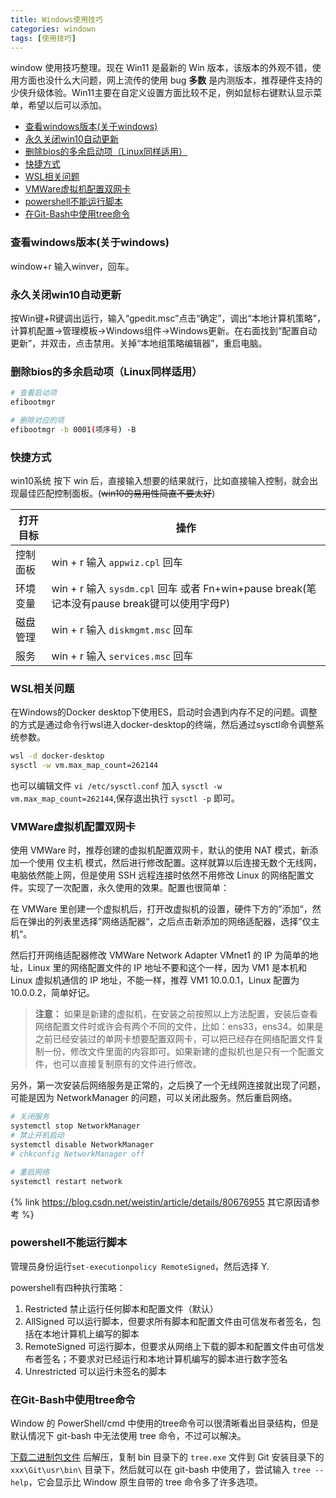 ```yaml
---
title: Windows使用技巧
categories: windown
tags: [使用技巧]
---
```


window 使用技巧整理。现在 Win11 是最新的 Win 版本，该版本的外观不错，使用方面也没什么大问题，网上流传的使用 bug **多数** 是内测版本，推荐硬件支持的少侠升级体验。Win11主要在自定义设置方面比较不足，例如鼠标右键默认显示菜单，希望以后可以添加。

<!-- more -->

<!-- @import "[TOC]" {cmd="toc" depthFrom=2 depthTo=6 orderedList=true} -->

<!-- code_chunk_output -->

- [查看windows版本(关于windows)](#查看windows版本关于windows)
- [永久关闭win10自动更新](#永久关闭win10自动更新)
- [删除bios的多余启动项（Linux同样适用）](#删除bios的多余启动项linux同样适用)
- [快捷方式](#快捷方式)
- [WSL相关问题](#wsl相关问题)
- [VMWare虚拟机配置双网卡](#vmware虚拟机配置双网卡)
- [powershell不能运行脚本](#powershell不能运行脚本)
- [在Git-Bash中使用tree命令](#在git-bash中使用tree命令)

<!-- /code_chunk_output -->

### 查看windows版本(关于windows)

window+r   输入winver，回车。

### 永久关闭win10自动更新

按Win键+R键调出运行，输入“gpedit.msc”点击“确定”，调出“本地计算机策略”，计算机配置→管理模板→Windows组件→Windows更新。在右面找到“配置自动更新”，并双击，点击禁用。关掉“本地组策略编辑器”，重启电脑。

### 删除bios的多余启动项（Linux同样适用）

```bash
# 查看启动项
efibootmgr

# 删除对应的项
efibootmgr -b 0001(项序号) -B
```

### 快捷方式

win10系统 按下 win 后，直接输入想要的结果就行，比如直接输入控制，就会出现最佳匹配控制面板。(~~win10的易用性简直不要太好~~)

|打开目标|操作|
|--|--|
|控制面板|win + r 输入 `appwiz.cpl` 回车|
|环境变量|win + r 输入 `sysdm.cpl` 回车 或者 Fn+win+pause break(笔记本没有pause break键可以使用字母P)|
|磁盘管理|win + r 输入 `diskmgmt.msc` 回车|
|服务|win + r 输入 `services.msc` 回车|

### WSL相关问题

在Windows的Docker desktop下使用ES，启动时会遇到内存不足的问题。调整的方式是通过命令行wsl进入docker-desktop的终端，然后通过sysctl命令调整系统参数。

```bash
wsl -d docker-desktop
sysctl -w vm.max_map_count=262144
```

也可以编辑文件 `vi /etc/sysctl.conf` 加入 `sysctl -w vm.max_map_count=262144`,保存退出执行 `sysctl -p` 即可。

### VMWare虚拟机配置双网卡

使用 VMWare 时，推荐创建的虚拟机配置双网卡，默认的使用 NAT 模式，新添加一个使用 仅主机 模式，然后进行修改配置。这样就算以后连接无数个无线网，电脑依然能上网，但是使用 SSH 远程连接时依然不用修改 Linux 的网络配置文件。实现了一次配置，永久使用的效果。配置也很简单：

在 VMWare 里创建一个虚拟机后，打开改虚拟机的设置，硬件下方的”添加“，然后在弹出的列表里选择”网络适配器“，之后点击新添加的网络适配器，选择”仅主机“。

然后打开网络适配器修改 VMWare Network Adapter VMnet1 的 IP 为简单的地址，Linux 里的网络配置文件的 IP 地址不要和这个一样，因为 VM1 是本机和 Linux 虚拟机通信的 IP 地址，不能一样，推荐 VM1 10.0.0.1，Linux 配置为 10.0.0.2，简单好记。

> **注意：** 如果是新建的虚拟机，在安装之前按照以上方法配置，安装后查看网络配置文件时或许会有两个不同的文件，比如：ens33，ens34。如果是之前已经安装过的单网卡想要配置双网卡，可以把已经存在网络配置文件复制一份，修改文件里面的内容即可。如果新建的虚拟机也是只有一个配置文件，也可以直接复制原有的文件进行修改。

另外，第一次安装后网络服务是正常的，之后换了一个无线网连接就出现了问题，可能是因为 NetworkManager 的问题，可以关闭此服务。然后重启网络。

```bash
# 关闭服务
systemctl stop NetworkManager
# 禁止开机启动
systemctl disable NetworkManager
# chkconfig NetworkManager off

# 重启网络
systemctl restart network
```

{% link https://blog.csdn.net/weistin/article/details/80676955 其它原因请参考 %}

### powershell不能运行脚本

管理员身份运行`set-executionpolicy RemoteSigned`，然后选择 Y.

powershell有四种执行策略：

1. Restricted 禁止运行任何脚本和配置文件（默认）
2. AllSigned 可以运行脚本，但要求所有脚本和配置文件由可信发布者签名，包括在本地计算机上编写的脚本
3. RemoteSigned 可运行脚本，但要求从网络上下载的脚本和配置文件由可信发布者签名；不要求对已经运行和本地计算机编写的脚本进行数字签名
4. Unrestricted 可以运行未签名的脚本

### 在Git-Bash中使用tree命令

Window 的 PowerShell/cmd 中使用的tree命令可以很清晰看出目录结构，但是默认情况下 git-bash 中无法使用 tree 命令，不过可以解决。

[下载二进制包文件](http://gnuwin32.sourceforge.net/packages/tree.htm) 后解压，复制 bin 目录下的 `tree.exe` 文件到 Git 安装目录下的 `xxx\Git\usr\bin\` 目录下，然后就可以在 git-bash 中使用了，尝试输入 `tree --help`，它会显示比 Window 原生自带的 tree 命令多了许多选项。
